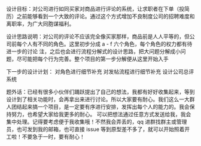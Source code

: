 设计目标：对公司进行如同买家对商品进行评论的系统，让求职者在下单（投简历）之前能够看到一个大致的评论。通过这个方式增加不良制度公司的招聘难度和离职率，为广大同胞谋福利。

设计思路说明：对公司的评论不应该完全像买家那样，商品前是人人平等的，但公司前每个人有不同的角色。这里初步分成 a - f 六个角色，每个角色的权力都有待进一步的讨论
注，之后也会进行流程分解式的设计思路，把大问题分解成小问题，尽可能把每个行为完善。整个项目的第一步分解便从这里开始入手

下一步的设计计划： 
	对角色进行细节补充
	对发帖流程进行细节补充
	设计公司总评系统
	
题外话：已经有很多小伙伴们踊跃提出了自己的想法，我都有好好收集起来，等到设计到了相关功能时，会再拿出来进行讨论。所以大家要有耐心。我们这么一大群人团结起来搞一个项目，是一定要有序进行安排，发挥出每个人的能力的。我会保持努力，也希望大家给我更多的耐心。
可以把想法通过任意方式发送给我，我会集中处理。记得要考虑便于我收集哦！不然我会弄丢的，qq 进群找群主或管理员，也可发到我的邮箱，也可直接 issue
等到原型差不多了，就可以开始照着开工啦！不要急于一时，要有耐心！
